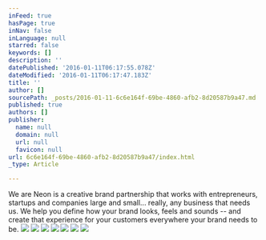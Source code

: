 ```yaml
---
inFeed: true
hasPage: true
inNav: false
inLanguage: null
starred: false
keywords: []
description: ''
datePublished: '2016-01-11T06:17:55.078Z'
dateModified: '2016-01-11T06:17:47.183Z'
title: ''
author: []
sourcePath: _posts/2016-01-11-6c6e164f-69be-4860-afb2-8d20587b9a47.md
published: true
authors: []
publisher:
  name: null
  domain: null
  url: null
  favicon: null
url: 6c6e164f-69be-4860-afb2-8d20587b9a47/index.html
_type: Article

---
```

We are Neon is a creative brand partnership
that works with entrepreneurs, startups and companies large and small...
really, any business that needs us. We help you define how your brand
looks, feels and sounds -- and create that experience for your customers everywhere
your brand needs to be. ![](https://the-grid-user-content.s3-us-west-2.amazonaws.com/4681c758-9ca9-46c5-a6e2-c2f6ea7cadc1.jpg)
![](https://the-grid-user-content.s3-us-west-2.amazonaws.com/eb2c46b9-f65b-44af-a2d5-ef75d0524fff.jpg)
![](https://the-grid-user-content.s3-us-west-2.amazonaws.com/903e5cd8-1ad4-42fb-adf8-a2f38a838c4b.jpg)
![](https://the-grid-user-content.s3-us-west-2.amazonaws.com/44c8556a-7051-42e4-b428-224401776629.jpg)
![](https://the-grid-user-content.s3-us-west-2.amazonaws.com/92d38066-9223-4e20-9712-1f3d603559bd.jpg)
![](https://the-grid-user-content.s3-us-west-2.amazonaws.com/de5a6ab5-f261-455f-90fb-84c0d996db75.jpg)
![](https://the-grid-user-content.s3-us-west-2.amazonaws.com/c64f524f-6494-47db-826b-0859b6c4f66e.jpg)